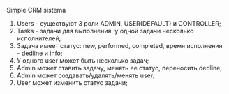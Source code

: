 Simple CRM sistema
1. Users - существуют 3 роли ADMIN, USER(DEFAULT) и CONTROLLER;
2. Tasks - задачи для выполнения, у одной задачи несколько исполнителей;
3. Задача имеет статус: new, performed, completed, время исполнения - dedline и info;
4. У одного user может быть несколько задач;
5. Admin может ставить задачу, менять ее статус, переносить dedline;
6. Admin может создавать/удалять/менять user;
7. User может изменить статус задачи;